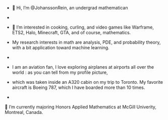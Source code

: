 - 👋 Hi, I’m @JohanssonRein, an undergrad mathematican
-
- 👀 I’m interested in cooking, curling, and video games like Warframe, ETS2, Halo, Minecraft, GTA, and of course, mathematics.

- My research interests in math are analysis, PDE, and probability theory, with a bit application toward machine learning.
-
- I am an aviation fan, I love exploring airplanes at airports all over the world : as you can tell from my profile picture,
- which was taken inside an A320 cabin on my trip to Toronto. My favorite aircraft is Boeing 787, which I have boarded more than 10 times.
- 
🌱 I’m currently majoring Honors Applied Mathematics at McGill Univerity, Montreal, Canada.
  

